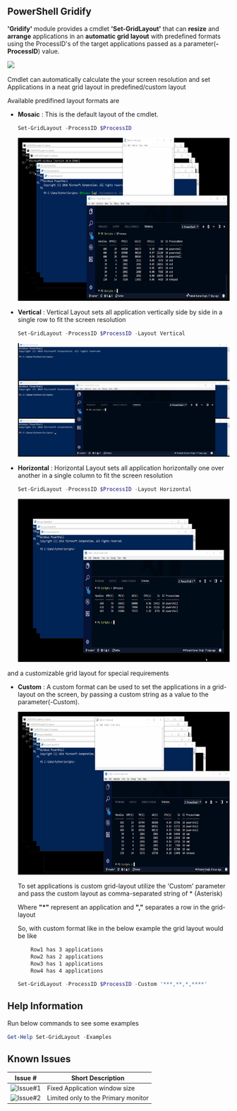 PowerShell Gridify
-

**'Gridify'** module provides a cmdlet **'Set-GridLayout'** that can **resize** and **arrange** applications in an **automatic grid layout** with predefined formats using the ProcessID's of the target applications passed as a parameter(**-ProcessID**) value.

![](https://raw.githubusercontent.com/PrateekKumarSingh/Gridify/master/Images/mosaic2.jpg)

Cmdlet can automatically calculate the your screen resolution and set Applications in a neat grid layout in predefined/custom layout

Available predifined layout formats are

* **Mosaic** : This is the default layout of the cmdlet.

    ```PowerShell
    Set-GridLayout -ProcessID $ProcessID
    ```


    <img src="https://raw.githubusercontent.com/PrateekKumarSingh/Gridify/master/Images/Mosaic.gif" height="369" width="680" >

* **Vertical** : Vertical Layout sets all application vertically side by side in a single row to fit the screen resolution

    ```PowerShell
    Set-GridLayout -ProcessID $ProcessID -Layout Vertical
    ```

    <img src="https://raw.githubusercontent.com/PrateekKumarSingh/Gridify/master/Images/Vertical.gif">

* **Horizontal** : Horizontal Layout sets all application horizontally one over another in a single column to fit the screen resolution

    ```PowerShell
    Set-GridLayout -ProcessID $ProcessID -Layout Horizontal
    ```
    <img src="https://raw.githubusercontent.com/PrateekKumarSingh/Gridify/master/Images/Horizontal.gif" height="369" width="680" >

and a customizable grid layout for special requirements

* **Custom** : A custom format can  be used to set the applications in a grid-layout on the screen, by passing a custom string as a value to the parameter(-Custom).

    <img src="https://raw.githubusercontent.com/PrateekKumarSingh/Gridify/master/Images/CustomMosaic.gif" height="369" width="680" >

    To set applications is custom grid-layout utilize the 'Custom' parameter and pass the custom layout as comma-separated string of * (Asterisk)

    Where **"*"** represent an application and **","** separates a row in the grid-layout

    So, with custom format like in the below example the grid layout would be like
    ```
        Row1 has 3 applications
        Row2 has 2 applications
        Row3 has 1 applications
        Row4 has 4 applications
    ```

    ```PowerShell
    Set-GridLayout -ProcessID $ProcessID -Custom '***,**,*,****'
    ```


Help Information
-
Run below commands to see some examples
```PowerShell
Get-Help Set-GridLayout -Examples
```


Known Issues
-

Issue # | Short Description
---------|----------
![Issue#1](https://github.com/PrateekKumarSingh/Gridify/issues/1) | Fixed Application window size
![Issue#2](https://github.com/PrateekKumarSingh/Gridify/issues/2) | Limited only to the Primary monitor
